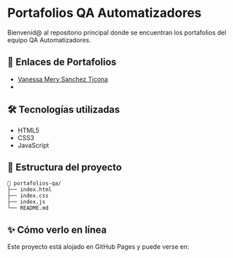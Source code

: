 # Portafolios QA Automatizadores

Bienvenid@ al repositorio principal donde se encuentran los portafolios del equipo QA Automatizadores.

## 🔗 Enlaces de Portafolios
- [Vanessa Mery Sanchez Ticona](https://vanessasanchez1.github.io/portafolio-vanessa)
- <!-- Agrega aquí los demás enlaces -->

## 🛠 Tecnologías utilizadas
- HTML5
- CSS3
- JavaScript

## 📂 Estructura del proyecto
```
📁 portafolios-qa/
├── index.html
├── index.css
├── index.js
└── README.md
```

## ✨ Cómo verlo en línea
Este proyecto está alojado en GitHub Pages y puede verse en:
